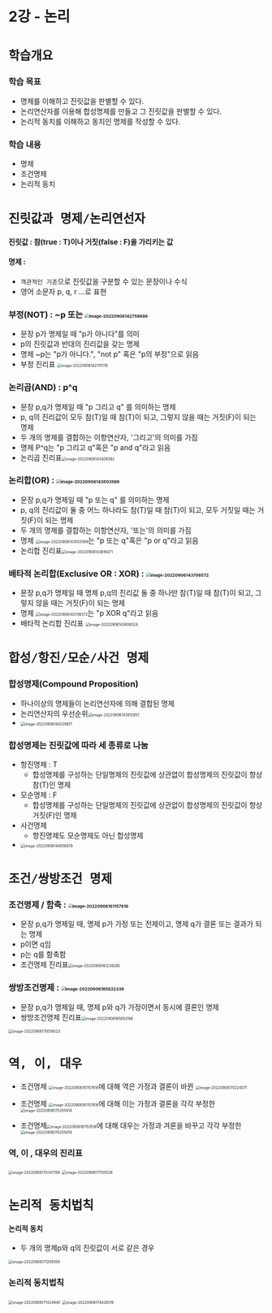 # 2강 - 논리



# `학습개요`

### 학습 목표

- 명제를 이해하고 진릿값을 판별할 수 있다.
- 논리연산자를 이용해 합성명제를 만들고 그 진릿값을 판별할 수 있다.
- 논리적 동치를 이해하고 동치인 명제를 작성할 수 있다.

### 학습 내용

- 명제
- 조건명제
- 논리적 동치

# `진릿값과 명제/논리연선자`

#### 진릿값 : 참(true : T)이나 거짓(false : F)을 가리키는 값

#### 명제 :

- `객관적인 기준`으로 진릿값을 구분할 수 있는 문장이나 수식
- 영어 소문자 p, q, r ...로 표현

### 부정(NOT) : ~p 또는 <img src="2강_논리.assets/image-20220906142759686.png" alt="image-20220906142759686" style="zoom:50%;" />

- 문장 p가 명제일 때 "p가 아니다"를 의미
- p의 진릿값과 반대의 진리값을 갖는 명제
- 명제 ~p는 "p가 아니다.", "not p" 혹은 "p의 부정"으로 읽음
- 부정 진리표 <img src="2강_논리.assets/image-20220906142741178.png" alt="image-20220906142741178" style="zoom:50%;" />

### 논리곱(AND) : p^q

- 문장 p,q가 명제일 때 "p 그리고 q" 를 의미하는 명제
- p, q의 진리값이 모두 참(T)일 때 참(T)이 되고, 그렇지 않을 때는 거짓(F)이 되는 명제
- 두 개의 명제를 결합하는 이항연산자, '그리고'의 의미를 가짐
- 명제 P^q는 "p 그리고 q"혹은 "p and q"라고 읽음
- 논리곱 진리표<img src="2강_논리.assets/image-20220906143408362.png" alt="image-20220906143408362" style="zoom:50%;" />

### 논리합(OR) : <img src="2강_논리.assets/image-20220906143503569.png" alt="image-20220906143503569" style="zoom:50%;" />

- 문장 p,q가 명제일 때 "p 또는 q" 를 의미하는 명제
- p, q의 진리값이 둘 중 어느 하나라도 참(T)일 때 참(T)이 되고, 모두 거짓일 때는 거짓(F)이 되는 명제
- 두 개의 명제를 결합하는 이항연산자, '또는'의 의미를 가짐
- 명제 <img src="2강_논리.assets/image-20220906143503569.png" alt="image-20220906143503569" style="zoom:50%;" />는 "p 또는 q"혹은 "p or q"라고 읽음
- 논리합 진리표<img src="2강_논리.assets/image-20220906143616471.png" alt="image-20220906143616471" style="zoom:50%;" />

### 배타적 논리합(Exclusive OR : XOR) : <img src="2강_논리.assets/image-20220906143706572.png" alt="image-20220906143706572" style="zoom:50%;" />

- 문장 p,q가 명제일 때 명제 p,q의 진리값 둘 중 하나만 참(T)일 때 참(T)이 되고, 그렇지 않을 때는 거짓(F)이 되는 명제
- 명제 <img src="2강_논리.assets/image-20220906143706572.png" alt="image-20220906143706572" style="zoom:50%;" />는 "p XOR q"라고 읽음
- 배타적 논리합 진리표 <img src="2강_논리.assets/image-20220906143806524.png" alt="image-20220906143806524" style="zoom:50%;" />



# `합성/항진/모순/사건 명제`

### 합성명제(Compound Proposition)

- 하나이상의 명제들이 논리연산자에 의해 결합된 명제
- 논리연산자의 우선순위<img src="2강_논리.assets/image-20220906143912957.png" alt="image-20220906143912957" style="zoom:50%;" />
- <img src="2강_논리.assets/image-20220906144229617.png" alt="image-20220906144229617" style="zoom:50%;" /> 

### 합성명제는 진릿값에 따라 세 종류로 나눔

- 항진명제 : T 
  - 합성명제를 구성하는 단일명제의 진릿값에 상관없이 합성명제의 진릿값이 항상 참(T)인 명제
- 모순명제 : F
  - 합성명제를 구성하는 단일명제의 진릿값에 상관없이 합성명제의 진릿값이 항상 거짓(F)인 명제
- 사건명제
  - 항진명제도 모순명제도 아닌 합성명제
- <img src="2강_논리.assets/image-20220906144556978.png" alt="image-20220906144556978" style="zoom:50%;" /> 



# `조건/쌍방조건 명제`



### 조건명제 / 함축 : <img src="2강_논리.assets/image-20220906161157616.png" alt="image-20220906161157616" style="zoom:50%;" />

- 문장 p,q가 명제일 때, 명제 p가 가정 또는 전제이고, 명제 q가 결론 또는 결과가 되는 명제
- p이면 q임
- p는 q를 함축함
- 조건명제 진리표<img src="2강_논리.assets/image-20220906161238290.png" alt="image-20220906161238290" style="zoom:50%;" />

### 쌍방조건명제 : <img src="2강_논리.assets/image-20220906165822339.png" alt="image-20220906165822339" style="zoom:50%;" />

- 문장 p,q가 명제일 때, 명제 p와 q가 가정이면서 동시에 결론인 명제
- 쌍방조건명제 진리표<img src="2강_논리.assets/image-20220906165853198.png" alt="image-20220906165853198" style="zoom:50%;" />

<img src="2강_논리.assets/image-20220906170019323.png" alt="image-20220906170019323" style="zoom:50%;" /> 

# `역, 이, 대우`

- 조건명제 <img src="2강_논리.assets/image-20220906161157616.png" alt="image-20220906161157616" style="zoom:50%;" />에 대해 역은 가정과 결론이 바뀐 <img src="2강_논리.assets/image-20220906170224071.png" alt="image-20220906170224071" style="zoom:50%;" />

- 조건명제 <img src="2강_논리.assets/image-20220906161157616.png" alt="image-20220906161157616" style="zoom:50%;" />에 대해 이는 가정과 결론을 각각 부정한 <img src="2강_논리.assets/image-20220906170255414.png" alt="image-20220906170255414" style="zoom:50%;" />
- 조건명제<img src="2강_논리.assets/image-20220906161157616.png" alt="image-20220906161157616" style="zoom:50%;" />에 대해 대우는 가정과 겨론을 바꾸고 각각 부정한 <img src="2강_논리.assets/image-20220906170255414.png" alt="image-20220906170255414" style="zoom:50%;" /> 

### 역, 이 , 대우의 진리표

<img src="2강_논리.assets/image-20220906170347199.png" alt="image-20220906170347199" style="zoom:50%;" /> 



<img src="2강_논리.assets/image-20220906171135026.png" alt="image-20220906171135026" style="zoom:50%;" /> 



# `논리적 동치법칙`

#### 논리적 동치

- 두 개의 명제p와 q의 진릿값이 서로 같은 경우

<img src="2강_논리.assets/image-20220906171209358.png" alt="image-20220906171209358" style="zoom:50%;" /> 



### 논리적 동치법칙

<img src="2강_논리.assets/image-20220906171424940.png" alt="image-20220906171424940" style="zoom:50%;" /> 

<img src="2강_논리.assets/image-20220906174426519.png" alt="image-20220906174426519" style="zoom:50%;" /> 
















